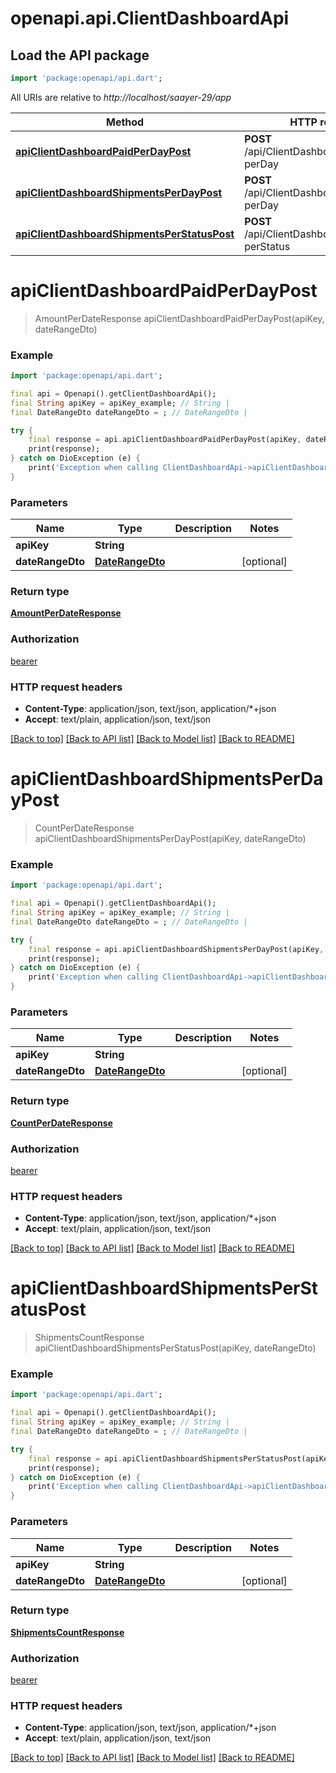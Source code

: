 # openapi.api.ClientDashboardApi

## Load the API package
```dart
import 'package:openapi/api.dart';
```

All URIs are relative to *http://localhost/saayer-29/app*

Method | HTTP request | Description
------------- | ------------- | -------------
[**apiClientDashboardPaidPerDayPost**](ClientDashboardApi.md#apiclientdashboardpaidperdaypost) | **POST** /api/ClientDashboard/paid-perDay | 
[**apiClientDashboardShipmentsPerDayPost**](ClientDashboardApi.md#apiclientdashboardshipmentsperdaypost) | **POST** /api/ClientDashboard/shipments-perDay | 
[**apiClientDashboardShipmentsPerStatusPost**](ClientDashboardApi.md#apiclientdashboardshipmentsperstatuspost) | **POST** /api/ClientDashboard/shipments-perStatus | 


# **apiClientDashboardPaidPerDayPost**
> AmountPerDateResponse apiClientDashboardPaidPerDayPost(apiKey, dateRangeDto)



### Example
```dart
import 'package:openapi/api.dart';

final api = Openapi().getClientDashboardApi();
final String apiKey = apiKey_example; // String | 
final DateRangeDto dateRangeDto = ; // DateRangeDto | 

try {
    final response = api.apiClientDashboardPaidPerDayPost(apiKey, dateRangeDto);
    print(response);
} catch on DioException (e) {
    print('Exception when calling ClientDashboardApi->apiClientDashboardPaidPerDayPost: $e\n');
}
```

### Parameters

Name | Type | Description  | Notes
------------- | ------------- | ------------- | -------------
 **apiKey** | **String**|  | 
 **dateRangeDto** | [**DateRangeDto**](DateRangeDto.md)|  | [optional] 

### Return type

[**AmountPerDateResponse**](AmountPerDateResponse.md)

### Authorization

[bearer](../README.md#bearer)

### HTTP request headers

 - **Content-Type**: application/json, text/json, application/*+json
 - **Accept**: text/plain, application/json, text/json

[[Back to top]](#) [[Back to API list]](../README.md#documentation-for-api-endpoints) [[Back to Model list]](../README.md#documentation-for-models) [[Back to README]](../README.md)

# **apiClientDashboardShipmentsPerDayPost**
> CountPerDateResponse apiClientDashboardShipmentsPerDayPost(apiKey, dateRangeDto)



### Example
```dart
import 'package:openapi/api.dart';

final api = Openapi().getClientDashboardApi();
final String apiKey = apiKey_example; // String | 
final DateRangeDto dateRangeDto = ; // DateRangeDto | 

try {
    final response = api.apiClientDashboardShipmentsPerDayPost(apiKey, dateRangeDto);
    print(response);
} catch on DioException (e) {
    print('Exception when calling ClientDashboardApi->apiClientDashboardShipmentsPerDayPost: $e\n');
}
```

### Parameters

Name | Type | Description  | Notes
------------- | ------------- | ------------- | -------------
 **apiKey** | **String**|  | 
 **dateRangeDto** | [**DateRangeDto**](DateRangeDto.md)|  | [optional] 

### Return type

[**CountPerDateResponse**](CountPerDateResponse.md)

### Authorization

[bearer](../README.md#bearer)

### HTTP request headers

 - **Content-Type**: application/json, text/json, application/*+json
 - **Accept**: text/plain, application/json, text/json

[[Back to top]](#) [[Back to API list]](../README.md#documentation-for-api-endpoints) [[Back to Model list]](../README.md#documentation-for-models) [[Back to README]](../README.md)

# **apiClientDashboardShipmentsPerStatusPost**
> ShipmentsCountResponse apiClientDashboardShipmentsPerStatusPost(apiKey, dateRangeDto)



### Example
```dart
import 'package:openapi/api.dart';

final api = Openapi().getClientDashboardApi();
final String apiKey = apiKey_example; // String | 
final DateRangeDto dateRangeDto = ; // DateRangeDto | 

try {
    final response = api.apiClientDashboardShipmentsPerStatusPost(apiKey, dateRangeDto);
    print(response);
} catch on DioException (e) {
    print('Exception when calling ClientDashboardApi->apiClientDashboardShipmentsPerStatusPost: $e\n');
}
```

### Parameters

Name | Type | Description  | Notes
------------- | ------------- | ------------- | -------------
 **apiKey** | **String**|  | 
 **dateRangeDto** | [**DateRangeDto**](DateRangeDto.md)|  | [optional] 

### Return type

[**ShipmentsCountResponse**](ShipmentsCountResponse.md)

### Authorization

[bearer](../README.md#bearer)

### HTTP request headers

 - **Content-Type**: application/json, text/json, application/*+json
 - **Accept**: text/plain, application/json, text/json

[[Back to top]](#) [[Back to API list]](../README.md#documentation-for-api-endpoints) [[Back to Model list]](../README.md#documentation-for-models) [[Back to README]](../README.md)

